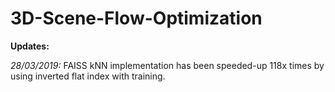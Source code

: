 # 3D-Scene-Flow-Optimization

**Updates:**

*28/03/2019:* FAISS kNN implementation has been speeded-up 118x times by using inverted flat index with training.

